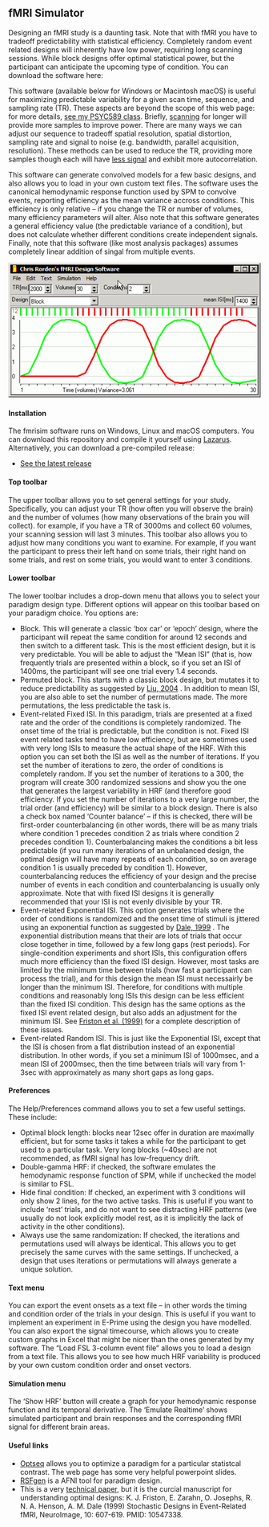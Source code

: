 ## fMRI Simulator

Designing an fMRI study is a daunting task. Note that with fMRI you have to tradeoff predictability with statistical efficiency. Completely random event related designs will inherently have low power, requiring long scanning sessions. While block designs offer optimal statistical power, but the participant can anticipate the upcoming type of condition. You can download the software here:

This software (available below for Windows or Macintosh macOS) is useful for maximizing predictable variability for a given scan time, sequence, and sampling rate (TR). These aspects are beyond the scope of this web page: for more details, [see my PSYC589 class](https://crnl.readthedocs.io/psyc589888/index.html). Briefly, [scanning](https://pubmed.ncbi.nlm.nih.gov/17126038) for longer will provide more samples to improve power. There are many ways we can adjust our sequence to tradeoff spatial resolution, spatial distortion, sampling rate and signal to noise (e.g. bandwidth, parallel acquisition, resolution). These methods can be used to reduce the TR, providing more samples though each will have [less signal](https://rsl.stanford.edu/glover/SNR.pdf) and exhibit more autocorrelation.

This software can generate convolved models for a few basic designs, and also allows you to load in your own custom text files. The software uses the canonical hemodynamic response function used by SPM to convolve events, reporting efficiency as the mean variance accross conditions. This efficiency is only relative – if you change the TR or number of volumes, many efficiency parameters will alter. Also note that this software generates a general efficiency value (the predictable variance of a condition), but does not calculate whether different conditions create independent signals. Finally, note that this software (like most analysis packages) assumes completely linear addition of singal from multiple events.


![fmrisim](fmrisim.png)

#### Installation

The fmrisim software runs on Windows, Linux and macOS computers. You can download this repository and compile it yourself using [Lazarus](https://www.lazarus-ide.org). Alternatively, you can download a pre-compiled release:
 - [See the latest release](/releases/latest)


#### Top toolbar

The upper toolbar allows you to set general settings for your study. Specifically, you can adjust your TR (how often you will observe the brain) and the number of volumes (how many observations of the brain you will collect). for example, if you have a TR of 3000ms and collect 60 volumes, your scanning session will last 3 minutes. This toolbar also allows you to adjust how many conditions you want to examine. For example, if you want the participant to press their left hand on some trials, their right hand on some trials, and rest on some trials, you would want to enter 3 conditions.

#### Lower toolbar

The lower toolbar includes a drop-down menu that allows you to select your paradigm design type. Different options will appear on this toolbar based on your paradigm choice. You options are:

 - Block. This will generate a classic ‘box car’ or ‘epoch’ design, where the participant will repeat the same condition for around 12 seconds and then switch to a different task. This is the most efficient design, but it is very predictable. You will be able to adjust the “Mean ISI” (that is, how frequently trials are presented within a block, so if you set an ISI of 1400ms, the participant will see one trial every 1.4 seconds.
 - Permuted block. This starts with a classic block design, but mutates it to reduce predictability as suggested by [Liu, 2004](https://pubmed.ncbi.nlm.nih.gov/14741677) . In addition to mean ISI, you are also able to set the number of permutations made. The more permutations, the less predictable the task is.
 - Event-related Fixed ISI. In this paradigm, trials are presented at a fixed rate and the order of the conditions is completely randomized. The onset time of the trial is predictable, but the condition is not. Fixed ISI event related tasks tend to have low efficiency, but are sometimes used with very long ISIs to measure the actual shape of the HRF. With this option you can set both the ISI as well as the number of iterations. If you set the number of iterations to zero, the order of conditions is completely random. If you set the number of iterations to a 300, the program will create 300 randomized sessions and show you the one that generates the largest variability in HRF (and therefore good efficiency. If you set the number of iterations to a very large number, the trial order (and efficiency) will be similar to a block design. There is also a check box named ‘Counter balance’ – if this is checked, there will be first-order counterbalancing (in other words, there will be as many trials where condition 1 precedes condition 2 as trials where condition 2 precedes condition 1). Counterbalancing makes the conditions a bit less predictable (if you run many iterations of an unbalanced design, the optimal design will have many repeats of each condition, so on average condition 1 is usually preceded by condition 1). However, counterbalancing reduces the efficiency of your design and the precise number of events in each condition and counterbalancing is usually only approximate. Note that with fixed ISI designs it is generally recommended that your ISI is not evenly divisible by your TR.
 - Event-related Exponential ISI. This option generates trials where the order of conditions is randomized and the onset time of stimuli is jittered using an exponential function as suggested by [Dale, 1999](https://pubmed.ncbi.nlm.nih.gov/10524601) . The exponential distribution means that their are lots of trials that occur close together in time, followed by a few long gaps (rest periods). For single-condition experiments and short ISIs, this configuration offers much more efficiency than the fixed ISI design. However, most tasks are limited by the minimum time between trials (how fast a participant can process the trial), and for this design the mean ISI must necessairly be longer than the minimum ISI. Therefore, for conditions with multiple conditions and reasonably long ISIs this design can be less efficient than the fixed ISI condition. This design has the same options as the fixed ISI event related design, but also adds an adjustment for the minimum ISI. See [Friston et al. (1999)](https://pubmed.ncbi.nlm.nih.gov/10547338/) for a complete description of these issues.
 - Event-related Random ISI. This is just like the Exponential ISI, except that the ISI is chosen from a flat distribution instead of an exponential distribution. In other words, if you set a minimum ISI of 1000msec, and a mean ISI of 2000msec, then the time between trials will vary from 1-3sec with approximately as many short gaps as long gaps.

#### Preferences

The Help/Preferences command allows you to set a few useful settings. These include:

 - Optimal block length: blocks near 12sec offer in duration are maximally efficient, but for some tasks it takes a while for the participant to get used to a particular task. Very long blocks (~40sec) are not recommended, as fMRI signal has low-frequency drift.
 - Double-gamma HRF: if checked, the software emulates the hemodynamic response function of SPM, while if unchecked the model is similar to FSL.
 - Hide final condition: If checked, an experiment with 3 conditions will only show 2 lines, for the two active tasks. This is useful if you want to include ‘rest’ trials, and do not want to see distracting HRF patterns (we usually do not look explicitly model rest, as it is implicitly the lack of activity in the other conditions).
 - Always use the same randomization: If checked, the iterations and permutations used will always be identical. This allows you to get precisely the same curves with the same settings. If unchecked, a design that uses iterations or permutations will always generate a unique solution.

#### Text menu

You can export the event onsets as a text file – in other words the timing and condition order of the trials in your design. This is useful if you want to implement an experiment in E-Prime using the design you have modelled. You can also export the signal timecourse, which allows you to create custom graphs in Excel that might be nicer than the ones generated by my software. The “Load FSL 3-column event file” allows you to load a design from a text file. This allows you to see how much HRF variability is produced by your own custom condition order and onset vectors.

#### Simulation menu

The ‘Show HRF’ button will create a graph for your hemodynamic response function and its temporal derivative. The ‘Emulate Realtime’ shows simulated participant and brain responses and the corresponding fMRI signal for different brain areas.

#### Useful links

 -  [Optseq](https://surfer.nmr.mgh.harvard.edu/optseq/) allows you to optimize a paradigm for a particular statistcal contrast. The web page has some very helpful powerpoint slides.
 -  [RSFgen](https://afni.nimh.nih.gov/pub/dist/doc/program_help/RSFgen.html) is a AFNI tool for paradigm design.
 - This is a very [technical paper](https://pubmed.ncbi.nlm.nih.gov/10547338), but it is the curcial manuscript for understanding optimal designs: K. J. Friston, E. Zarahn, O. Josephs, R. N. A. Henson, A. M. Dale (1999) Stochastic Designs in Event-Related fMRI, NeuroImage, 10: 607-619. PMID: 10547338.